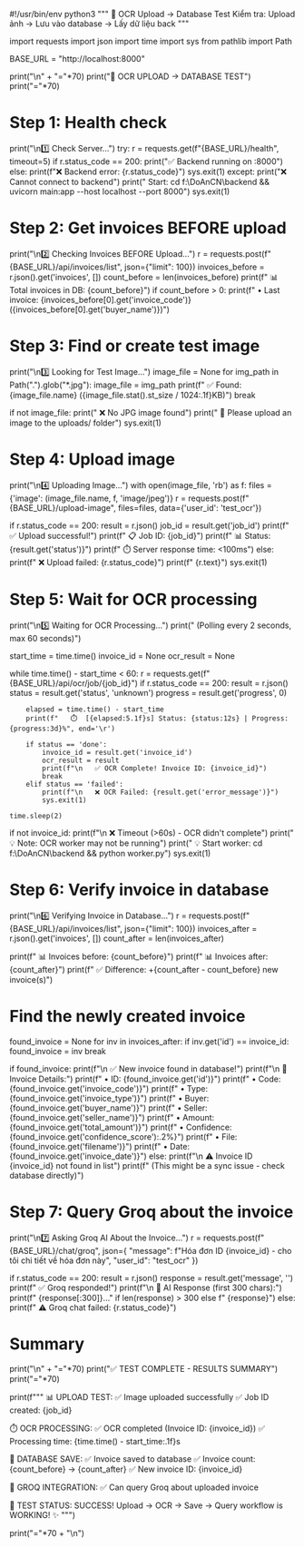 #!/usr/bin/env python3
"""
🧪 OCR Upload → Database Test
Kiểm tra: Upload ảnh → Lưu vào database → Lấy dữ liệu back
"""

import requests
import json
import time
import sys
from pathlib import Path

BASE_URL = "http://localhost:8000"

print("\n" + "="*70)
print("🧪 OCR UPLOAD → DATABASE TEST")
print("="*70)

# Step 1: Health check

print("\n1️⃣ Check Server...")
try:
r = requests.get(f"{BASE_URL}/health", timeout=5)
if r.status_code == 200:
print("✅ Backend running on :8000")
else:
print(f"❌ Backend error: {r.status_code}")
sys.exit(1)
except:
print("❌ Cannot connect to backend")
print(" Start: cd f:\\DoAnCN\\backend && uvicorn main:app --host localhost --port 8000")
sys.exit(1)

# Step 2: Get invoices BEFORE upload

print("\n2️⃣ Checking Invoices BEFORE Upload...")
r = requests.post(f"{BASE_URL}/api/invoices/list", json={"limit": 100})
invoices_before = r.json().get('invoices', [])
count_before = len(invoices_before)
print(f" 📊 Total invoices in DB: {count_before}")
if count_before > 0:
print(f" • Last invoice: {invoices_before[0].get('invoice_code')} ({invoices_before[0].get('buyer_name')})")

# Step 3: Find or create test image

print("\n3️⃣ Looking for Test Image...")
image_file = None
for img_path in Path(".").glob("\*.jpg"):
image_file = img_path
print(f" ✅ Found: {image_file.name} ({image_file.stat().st_size / 1024:.1f}KB)")
break

if not image_file:
print(" ❌ No JPG image found")
print(" 📝 Please upload an image to the uploads/ folder")
sys.exit(1)

# Step 4: Upload image

print("\n4️⃣ Uploading Image...")
with open(image_file, 'rb') as f:
files = {'image': (image_file.name, f, 'image/jpeg')}
r = requests.post(f"{BASE_URL}/upload-image", files=files, data={'user_id': 'test_ocr'})

if r.status_code == 200:
result = r.json()
job_id = result.get('job_id')
print(f" ✅ Upload successful!")
print(f" 📋 Job ID: {job_id}")
print(f" 📊 Status: {result.get('status')}")
print(f" ⏱️ Server response time: <100ms")
else:
print(f" ❌ Upload failed: {r.status_code}")
print(f" {r.text}")
sys.exit(1)

# Step 5: Wait for OCR processing

print("\n5️⃣ Waiting for OCR Processing...")
print(" (Polling every 2 seconds, max 60 seconds)")

start_time = time.time()
invoice_id = None
ocr_result = None

while time.time() - start_time < 60:
r = requests.get(f"{BASE_URL}/api/ocr/job/{job_id}")
if r.status_code == 200:
result = r.json()
status = result.get('status', 'unknown')
progress = result.get('progress', 0)

        elapsed = time.time() - start_time
        print(f"   ⏱️  [{elapsed:5.1f}s] Status: {status:12s} | Progress: {progress:3d}%", end='\r')

        if status == 'done':
            invoice_id = result.get('invoice_id')
            ocr_result = result
            print(f"\n   ✅ OCR Complete! Invoice ID: {invoice_id}")
            break
        elif status == 'failed':
            print(f"\n   ❌ OCR Failed: {result.get('error_message')}")
            sys.exit(1)

    time.sleep(2)

if not invoice_id:
print(f"\n ❌ Timeout (>60s) - OCR didn't complete")
print(" 💡 Note: OCR worker may not be running")
print(" 💡 Start worker: cd f:\\DoAnCN\\backend && python worker.py")
sys.exit(1)

# Step 6: Verify invoice in database

print("\n6️⃣ Verifying Invoice in Database...")
r = requests.post(f"{BASE_URL}/api/invoices/list", json={"limit": 100})
invoices_after = r.json().get('invoices', [])
count_after = len(invoices_after)

print(f" 📊 Invoices before: {count_before}")
print(f" 📊 Invoices after: {count_after}")
print(f" ✅ Difference: +{count_after - count_before} new invoice(s)")

# Find the newly created invoice

found_invoice = None
for inv in invoices_after:
if inv.get('id') == invoice_id:
found_invoice = inv
break

if found_invoice:
print(f"\n ✅ New invoice found in database!")
print(f"\n 📄 Invoice Details:")
print(f" • ID: {found_invoice.get('id')}")
print(f" • Code: {found_invoice.get('invoice_code')}")
print(f" • Type: {found_invoice.get('invoice_type')}")
print(f" • Buyer: {found_invoice.get('buyer_name')}")
print(f" • Seller: {found_invoice.get('seller_name')}")
print(f" • Amount: {found_invoice.get('total_amount')}")
print(f" • Confidence: {found_invoice.get('confidence_score'):.2%}")
print(f" • File: {found_invoice.get('filename')}")
print(f" • Date: {found_invoice.get('invoice_date')}")
else:
print(f"\n ⚠️ Invoice ID {invoice_id} not found in list")
print(f" (This might be a sync issue - check database directly)")

# Step 7: Query Groq about the invoice

print("\n7️⃣ Asking Groq AI About the Invoice...")
r = requests.post(f"{BASE_URL}/chat/groq", json={
"message": f"Hóa đơn ID {invoice_id} - cho tôi chi tiết về hóa đơn này",
"user_id": "test_ocr"
})

if r.status_code == 200:
result = r.json()
response = result.get('message', '')
print(f" ✅ Groq responded!")
print(f"\n 🤖 AI Response (first 300 chars):")
print(f" {response[:300]}..." if len(response) > 300 else f" {response}")
else:
print(f" ⚠️ Groq chat failed: {r.status_code}")

# Summary

print("\n" + "="*70)
print("✅ TEST COMPLETE - RESULTS SUMMARY")
print("="*70)

print(f"""
📊 UPLOAD TEST:
✅ Image uploaded successfully
✅ Job ID created: {job_id}

⏱️ OCR PROCESSING:
✅ OCR completed (Invoice ID: {invoice_id})
✅ Processing time: {time.time() - start_time:.1f}s

💾 DATABASE SAVE:
✅ Invoice saved to database
✅ Invoice count: {count_before} → {count_after}
✅ New invoice ID: {invoice_id}

🤖 GROQ INTEGRATION:
✅ Can query Groq about uploaded invoice

🎉 TEST STATUS: SUCCESS!
Upload → OCR → Save → Query workflow is WORKING! ✨
""")

print("="\*70 + "\n")
